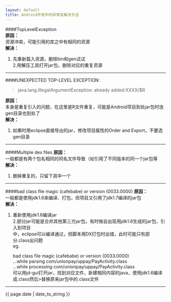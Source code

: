 ```yaml
---
layout: default
title: Android开发中的异常及解决方法 
---  
```

####TopLevelException  
**原因：**  
资源冲突，可能引用的库之中有相同的资源  
**解决：**   
1. 先重新载入资源，删除bin和gen试试  
2.用解压工具打开jar包，删除对应的重复资源  
***
  
  

####UNEXPECTED TOP-LEVEL EXCEPTION:
 
>java.lang.IllegalArgumentException: already added:XXXX/$R  

**原因：**  
本身是重复引入的问题，在这里是R文件重复，可能是Android项目到处jar包时连gen目录也到处了  
**解决：**   
1. 如果时用eclipse直接导出的jar，修改项目属性的Order and Export，不要选gen目录
***
  
  

####Multiple dex files
**原因：**  
一般都是有两个包名相同的同名文件导致（如引用了不同版本的同一个jar包等  
**解决：**   
1. 删掉重复的，只留下其中一个
***
  
  

####bad class file magic (cafebabe) or version (0033.0000)
**原因：**  
一般都是使用jdk1.6来编译、打包，但项目又引用了jdk1.7编译的jar包  
**解决：**   
1. 重新使用jdk1.6编译jar  
2.部分jar可能是合并其他第三方jar包，有时候会出现用jdk1.6生成的jar包，引入到项目  
中，eclipse可以编译通过，但脚本用DX打包时出错，此时可能只有部分.class出问题  
eg. 

	bad class file magic (cafebabe) or version (0033.0000)  
	...while parsing com/unionpay/uppay/PayActivity.class  
	...while processing com/unionpay/uppay/PayActivity.class  
可以用jd-gui打开jar，找到对应文件，新建相同内容的java，使用jdk1.6编译成.class然后>替换原来jar包中的.class文件  
***



<p>{{ page.date | date_to_string }}</p>
